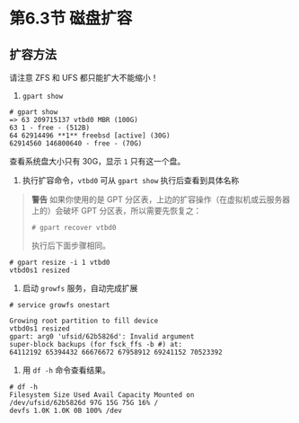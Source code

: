 # 第6.3节 磁盘扩容

## 扩容方法

请注意 ZFS 和 UFS 都只能扩大不能缩小！

1. `gpart show`

```
# gpart show
=> 63 209715137 vtbd0 MBR (100G)
63 1 - free - (512B)
64 62914496 **1** freebsd [active] (30G)
62914560 146800640 - free - (70G)
```

查看系统盘大小只有 30G，显示 `1` 只有这一个盘。

1. 执行扩容命令，`vtbd0` 可从 `gpart show` 执行后查看到具体名称

> **警告** 如果你使用的是 GPT 分区表，上边的扩容操作（在虚拟机或云服务器上的）会破坏 GPT 分区表，所以需要先恢复之：
>
> ```
> # gpart recover vtbd0
> ```
>
> 执行后下面步骤相同。

```
# gpart resize -i 1 vtbd0
vtbd0s1 resized
```

1. 启动 `growfs` 服务，自动完成扩展

```
# service growfs onestart

Growing root partition to fill device
vtbd0s1 resized
gpart: arg0 'ufsid/62b5826d': Invalid argument
super-block backups (for fsck_ffs -b #) at:
64112192 65394432 66676672 67958912 69241152 70523392
```

1. 用 `df -h` 命令查看结果。

```
# df -h
Filesystem Size Used Avail Capacity Mounted on
/dev/ufsid/62b5826d 97G 15G 75G 16% /
devfs 1.0K 1.0K 0B 100% /dev
```
